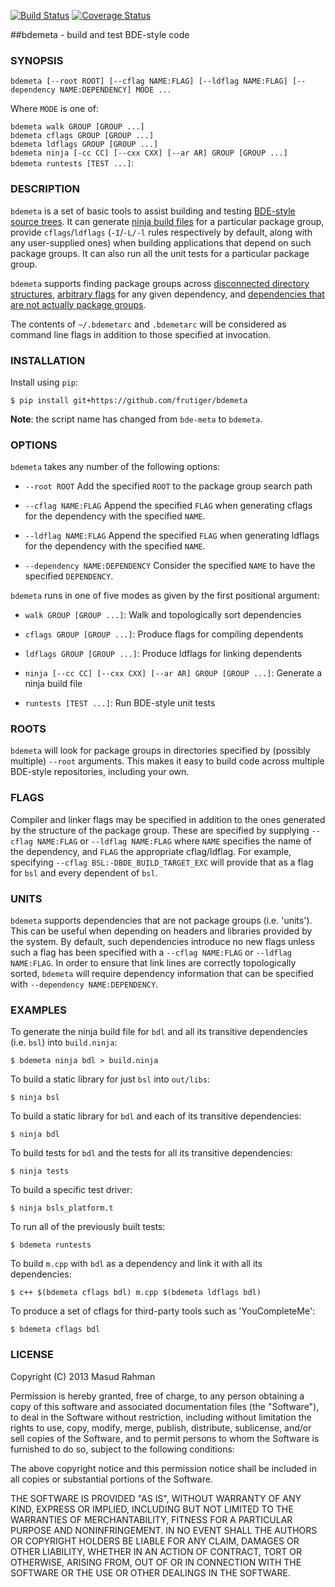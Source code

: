 [![Build Status](https://travis-ci.org/frutiger/bdemeta.svg?branch=master)](https://travis-ci.org/frutiger/bdemeta)
[![Coverage Status](https://coveralls.io/repos/frutiger/bdemeta/badge.png?branch=master)](https://coveralls.io/r/frutiger/bdemeta?branch=master)

##bdemeta - build and test BDE-style code

### SYNOPSIS

`bdemeta [--root ROOT] [--cflag NAME:FLAG] [--ldflag NAME:FLAG] [--dependency NAME:DEPENDENCY] MODE ...`<br/>

Where `MODE` is one of:

`bdemeta walk GROUP [GROUP ...]`<br/>
`bdemeta cflags GROUP [GROUP ...]`<br/>
`bdemeta ldflags GROUP [GROUP ...]`<br/>
`bdemeta ninja [-cc CC] [--cxx CXX] [--ar AR] GROUP [GROUP ...]`<br/>
`bdemeta runtests [TEST ...]`:

### DESCRIPTION

`bdemeta` is a set of basic tools to assist building and testing [BDE-style
source trees](https://github.com/bloomberg/bde).  It can generate [ninja build
files](https://github.com/martine/ninja) for a particular package group,
provide `cflags`/`ldflags` (`-I`/`-L/-l` rules respectively by default, along
with any user-supplied ones) when building applications that depend on such
package groups.  It can also run all the unit tests for a particular package
group.

`bdemeta` supports finding package groups across [disconnected
directory structures](#roots), [arbitrary flags](#flags) for any given
dependency, and [dependencies that are not actually package groups](#units).

The contents of `~/.bdemetarc` and `.bdemetarc` will be considered as
command line flags in addition to those specified at invocation.

### INSTALLATION

Install using `pip`:

    $ pip install git+https://github.com/frutiger/bdemeta

**Note**: the script name has changed from `bde-meta` to `bdemeta`.

### OPTIONS

`bdemeta` takes any number of the following options:

  * `--root ROOT`
    Add the specified `ROOT` to the package group search path

  * `--cflag NAME:FLAG`
    Append the specified `FLAG` when generating cflags for the dependency
    with the specified `NAME`.

  * `--ldflag NAME:FLAG`
    Append the specified `FLAG` when generating ldflags for the dependency
    with the specified `NAME`.

  * `--dependency NAME:DEPENDENCY`
    Consider the specified `NAME` to have the specified `DEPENDENCY`.

`bdemeta` runs in one of five modes as given by the first positional argument:

  * `walk GROUP [GROUP ...]`:
    Walk and topologically sort dependencies

  * `cflags GROUP [GROUP ...]`:
    Produce flags for compiling dependents

  * `ldflags GROUP [GROUP ...]`:
    Produce ldflags for linking dependents

  * `ninja [--cc CC] [--cxx CXX] [--ar AR] GROUP [GROUP ...]`:
    Generate a ninja build file

  * `runtests [TEST ...]`:
    Run BDE-style unit tests

### ROOTS
<a name="roots"></a>

`bdemeta` will look for package groups in directories specified by (possibly
multiple) `--root` arguments.  This makes it easy to build code across multiple
BDE-style repositories, including your own.

### FLAGS
<a name="flags"></a>

Compiler and linker flags may be specified in addition to the ones generated by
the structure of the package group.  These are specified by supplying
`--cflag NAME:FLAG` or `--ldflag NAME:FLAG` where `NAME` specifies the name of
the dependency, and `FLAG` the appropriate cflag/ldflag.  For example,
specifying `--cflag BSL:-DBDE_BUILD_TARGET_EXC` will provide that as a flag for
`bsl` and every dependent of `bsl`.

### UNITS
<a name="units"></a>

`bdemeta` supports dependencies that are not package groups (i.e. 'units').
This can be useful when depending on headers and libraries provided by the
system.  By default, such dependencies introduce no new flags unless such a
flag has been specified with a `--cflag NAME:FLAG` or `--ldflag NAME:FLAG`.  In
order to ensure that link lines are correctly topologically sorted, `bdemeta`
will require dependency information that can be specified with `--dependency
NAME:DEPENDENCY`.

### EXAMPLES

To generate the ninja build file for `bdl` and all its transitive dependencies
(i.e. `bsl`) into `build.ninja`:

    $ bdemeta ninja bdl > build.ninja

To build a static library for just `bsl` into `out/libs`:

    $ ninja bsl

To build a static library for `bdl` and each of its transitive dependencies:

    $ ninja bdl

To build tests for `bdl` and the tests for all its transitive dependencies:

    $ ninja tests

To build a specific test driver:

    $ ninja bsls_platform.t

To run all of the previously built tests:

    $ bdemeta runtests

To build `m.cpp` with `bdl` as a dependency and link it with all its
dependencies:

    $ c++ $(bdemeta cflags bdl) m.cpp $(bdemeta ldflags bdl)

To produce a set of cflags for third-party tools such as 'YouCompleteMe':

    $ bdemeta cflags bdl

### LICENSE

Copyright (C) 2013 Masud Rahman

Permission is hereby granted, free of charge, to any person obtaining a copy of
this software and associated documentation files (the "Software"), to deal in
the Software without restriction, including without limitation the rights to
use, copy, modify, merge, publish, distribute, sublicense, and/or sell copies
of the Software, and to permit persons to whom the Software is furnished to do
so, subject to the following conditions:

The above copyright notice and this permission notice shall be included in all
copies or substantial portions of the Software.

THE SOFTWARE IS PROVIDED "AS IS", WITHOUT WARRANTY OF ANY KIND, EXPRESS OR
IMPLIED, INCLUDING BUT NOT LIMITED TO THE WARRANTIES OF MERCHANTABILITY,
FITNESS FOR A PARTICULAR PURPOSE AND NONINFRINGEMENT. IN NO EVENT SHALL THE
AUTHORS OR COPYRIGHT HOLDERS BE LIABLE FOR ANY CLAIM, DAMAGES OR OTHER
LIABILITY, WHETHER IN AN ACTION OF CONTRACT, TORT OR OTHERWISE, ARISING FROM,
OUT OF OR IN CONNECTION WITH THE SOFTWARE OR THE USE OR OTHER DEALINGS IN THE
SOFTWARE.

